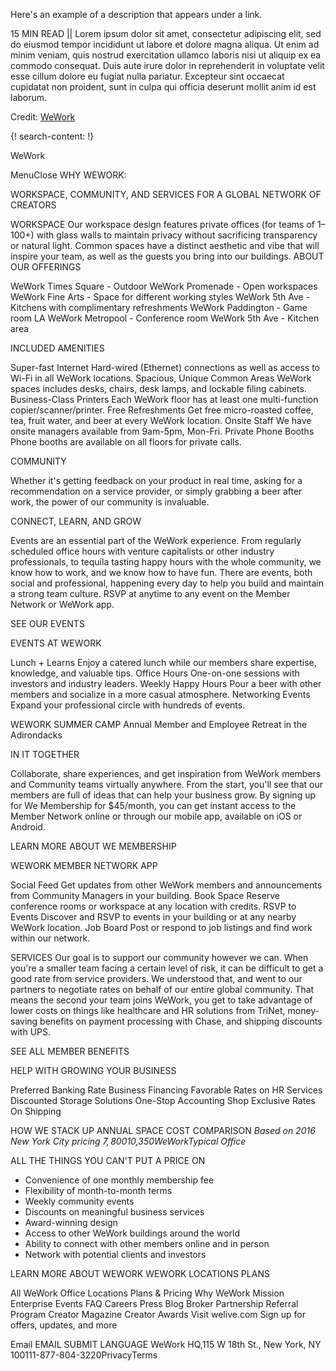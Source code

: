 Here's an example of a description that appears under a link.

15 MIN READ || Lorem ipsum dolor sit amet, consectetur adipiscing elit, sed do eiusmod tempor incididunt ut labore et dolore magna aliqua. Ut enim ad minim veniam, quis nostrud exercitation ullamco laboris nisi ut aliquip ex ea commodo consequat. Duis aute irure dolor in reprehenderit in voluptate velit esse cillum dolore eu fugiat nulla pariatur. Excepteur sint occaecat cupidatat non proident, sunt in culpa qui officia deserunt mollit anim id est laborum.

Credit: [WeWork](https://www.wework.com/)

{! search-content: !}

WeWork

MenuClose
WHY WEWORK:

WORKSPACE, COMMUNITY, AND SERVICES FOR A GLOBAL NETWORK OF CREATORS


WORKSPACE
Our workspace design features private offices (for teams of 1–100+) with glass walls to maintain privacy without sacrificing transparency or natural light. Common spaces have a distinct aesthetic and vibe that will inspire your team, as well as the guests you bring into our buildings.
ABOUT OUR OFFERINGS

WeWork Times Square - Outdoor
WeWork Promenade - Open workspaces
WeWork Fine Arts - Space for different working styles
WeWork 5th Ave - Kitchens with complimentary refreshments
WeWork Paddington - Game room 
LA
WeWork Metropool - Conference room
WeWork 5th Ave - Kitchen area



INCLUDED AMENITIES

Super-fast Internet
Hard-wired (Ethernet) connections as well as access to Wi-Fi in all WeWork locations.
Spacious, Unique Common Areas
WeWork spaces includes desks, chairs, desk lamps, and lockable filing cabinets.
Business-Class Printers
Each WeWork floor has at least one multi-function copier/scanner/printer.
Free Refreshments
Get free micro-roasted coffee, tea, fruit water, and beer at every WeWork location.
Onsite Staff
We have onsite managers available from 9am-5pm, Mon-Fri.
Private Phone Booths
Phone booths are available on all floors for private calls.



COMMUNITY

Whether it's getting feedback on your product in real time, asking for a recommendation on a service provider, or simply grabbing a beer after work, the power of our community is invaluable.

CONNECT, LEARN, AND GROW

Events are an essential part of the WeWork experience. From regularly scheduled office hours with venture capitalists or other industry professionals, to tequila tasting happy hours with the whole community, we know how to work, and we know how to have fun. There are events, both social and professional, happening every day to help you build and maintain a strong team culture. RSVP at anytime to any event on the Member Network or WeWork app.


SEE OUR EVENTS



EVENTS AT WEWORK

Lunch + Learns
Enjoy a catered lunch while our members share expertise, knowledge, and valuable tips.
Office Hours
One-on-one sessions with investors and industry leaders.
Weekly Happy Hours
Pour a beer with other members and socialize in a more casual atmosphere.
Networking Events
Expand your professional circle with hundreds of events.


WEWORK SUMMER CAMP
Annual Member and Employee Retreat in the Adirondacks


IN IT TOGETHER

Collaborate, share experiences, and get inspiration from WeWork members and Community teams virtually anywhere. From the start, you'll see that our members are full of ideas that can help your business grow. By signing up for We Membership for $45/month, you can get instant access to the Member Network online or through our mobile app, available on iOS or Android.

LEARN MORE ABOUT WE MEMBERSHIP


WEWORK MEMBER NETWORK APP

Social Feed
Get updates from other WeWork members and announcements from Community Managers in your building.
Book Space
Reserve conference rooms or workspace at any location with credits.
RSVP to Events
Discover and RSVP to events in your building or at any nearby WeWork location.
Job Board
Post or respond to job listings and find work within our network.



SERVICES
Our goal is to support our community however we can. When you're a smaller team facing a certain level of risk, it can be difficult to get a good rate from service providers. We understood that, and went to our partners to negotiate rates on behalf of our entire global community. That means the second your team joins WeWork, you get to take advantage of lower costs on things like healthcare and HR solutions from TriNet, money-saving benefits on payment processing with Chase, and shipping discounts with UPS.

SEE ALL MEMBER BENEFITS

HELP WITH GROWING YOUR BUSINESS

Preferred Banking Rate
Business Financing
Favorable Rates on HR Services
Discounted Storage Solutions
One-Stop Accounting Shop
Exclusive Rates On Shipping


HOW WE STACK UP
ANNUAL SPACE COST COMPARISON
*Based on 2016 New York City pricing
$7,800$10,350WeWorkTypical Office*


ALL THE THINGS YOU CAN'T PUT A PRICE ON
* Convenience of one monthly membership fee
* Flexibility of month-to-month terms
* Weekly community events
* Discounts on meaningful business services
* Award-winning design
* Access to other WeWork buildings around the world
* Ability to connect with other members online and in person
* Network with potential clients and investors


LEARN MORE ABOUT WEWORK
WEWORK LOCATIONS
PLANS


All WeWork Office Locations
Plans & Pricing
Why WeWork
Mission
Enterprise
Events
FAQ
Careers
Press
Blog
Broker Partnership
Referral Program
Creator Magazine
Creator Awards
Visit welive.com
Sign up for offers, updates, and more

Email
EMAIL
SUBMIT
LANGUAGE
WeWork HQ,115 W 18th St., New York, NY 100111-877-804-3220PrivacyTerms


